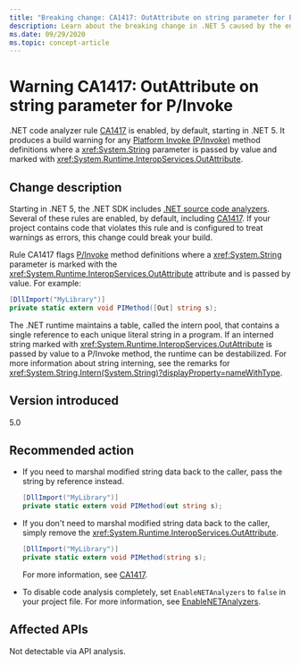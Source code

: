 ```yaml
---
title: "Breaking change: CA1417: OutAttribute on string parameter for P/Invoke"
description: Learn about the breaking change in .NET 5 caused by the enablement of code analysis rule CA1417.
ms.date: 09/29/2020
ms.topic: concept-article
---
```

# Warning CA1417: OutAttribute on string parameter for P/Invoke

.NET code analyzer rule [CA1417](/visualstudio/code-quality/ca1417) is enabled, by default, starting in .NET 5. It produces a build warning for any [Platform Invoke (P/Invoke)](../../../../standard/native-interop/pinvoke.md) method definitions where a <xref:System.String> parameter is passed by value and marked with <xref:System.Runtime.InteropServices.OutAttribute>.

## Change description

Starting in .NET 5, the .NET SDK includes [.NET source code analyzers](../../../../fundamentals/code-analysis/overview.md). Several of these rules are enabled, by default, including [CA1417](/visualstudio/code-quality/ca1417). If your project contains code that violates this rule and is configured to treat warnings as errors, this change could break your build.

Rule CA1417 flags [P/Invoke](../../../../standard/native-interop/pinvoke.md) method definitions where a <xref:System.String> parameter is marked with the <xref:System.Runtime.InteropServices.OutAttribute> attribute and is passed by value. For example:

```csharp
[DllImport("MyLibrary")]
private static extern void PIMethod([Out] string s);
```

The .NET runtime maintains a table, called the intern pool, that contains a single reference to each unique literal string in a program. If an interned string marked with <xref:System.Runtime.InteropServices.OutAttribute> is passed by value to a P/Invoke method, the runtime can be destabilized. For more information about string interning, see the remarks for <xref:System.String.Intern(System.String)?displayProperty=nameWithType>.

## Version introduced

5.0

## Recommended action

- If you need to marshal modified string data back to the caller, pass the string by reference instead.

  ```csharp
  [DllImport("MyLibrary")]
  private static extern void PIMethod(out string s);
  ```

- If you don't need to marshal modified string data back to the caller, simply remove the <xref:System.Runtime.InteropServices.OutAttribute>.

  ```csharp
  [DllImport("MyLibrary")]
  private static extern void PIMethod(string s);
  ```

  For more information, see [CA1417](/visualstudio/code-quality/ca1417).

- To disable code analysis completely, set `EnableNETAnalyzers` to `false` in your project file. For more information, see [EnableNETAnalyzers](../../../project-sdk/msbuild-props.md#enablenetanalyzers).

## Affected APIs

Not detectable via API analysis.

<!--

### Affected APIs

Not detectable via API analysis.

### Category

Code analysis

-->
